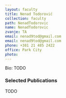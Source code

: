 ```yaml
---
layout: faculty
title: Nenad Todorović
collection: faculty
path: NenadTodorovic
name: NenadTodorovic
zvanje: TA
email: nenad9tod@gmail.com
email: nenad9tod@gmail.com
phone: +381 21 485 2422
office: Park City
photo: 
---
```


Bio: TODO

### Selected Publications

TODO
